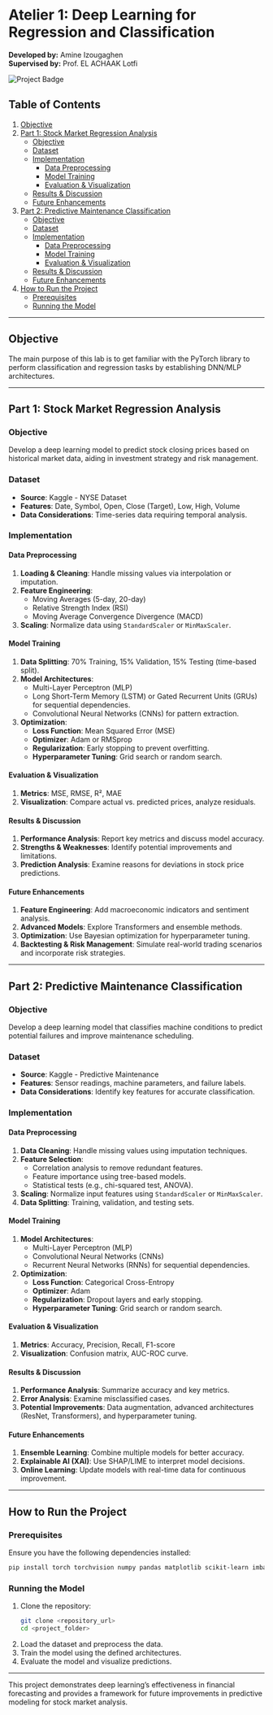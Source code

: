 # Atelier 1: Deep Learning for Regression and Classification

**Developed by:** Amine Izougaghen  
**Supervised by:** Prof. EL ACHAAK Lotfi

![Project Badge](https://img.shields.io/badge/Deep%20Learning-PyTorch-blue)

## Table of Contents

1. [Objective](#objective)
2. [Part 1: Stock Market Regression Analysis](#part-1-stock-market-regression-analysis)
   - [Objective](#objective-1)
   - [Dataset](#dataset-1)
   - [Implementation](#implementation-1)
     - [Data Preprocessing](#data-preprocessing-1)
     - [Model Training](#model-training-1)
     - [Evaluation & Visualization](#evaluation--visualization-1)
   - [Results & Discussion](#results--discussion-1)
   - [Future Enhancements](#future-enhancements-1)
3. [Part 2: Predictive Maintenance Classification](#part-2-predictive-maintenance-classification)
   - [Objective](#objective-2)
   - [Dataset](#dataset-2)
   - [Implementation](#implementation-2)
     - [Data Preprocessing](#data-preprocessing-2)
     - [Model Training](#model-training-2)
     - [Evaluation & Visualization](#evaluation--visualization-2)
   - [Results & Discussion](#results--discussion-2)
   - [Future Enhancements](#future-enhancements-2)
4. [How to Run the Project](#how-to-run-the-project)
   - [Prerequisites](#prerequisites)
   - [Running the Model](#running-the-model)

---

## Objective

The main purpose of this lab is to get familiar with the PyTorch library to perform classification and regression tasks by establishing DNN/MLP architectures.

---

## Part 1: Stock Market Regression Analysis

### Objective

Develop a deep learning model to predict stock closing prices based on historical market data, aiding in investment strategy and risk management.

### Dataset

- **Source**: Kaggle - NYSE Dataset
- **Features**: Date, Symbol, Open, Close (Target), Low, High, Volume
- **Data Considerations**: Time-series data requiring temporal analysis.

### Implementation

#### Data Preprocessing

1. **Loading & Cleaning**: Handle missing values via interpolation or imputation.
2. **Feature Engineering**:
   - Moving Averages (5-day, 20-day)
   - Relative Strength Index (RSI)
   - Moving Average Convergence Divergence (MACD)
3. **Scaling**: Normalize data using `StandardScaler` or `MinMaxScaler`.

#### Model Training

1. **Data Splitting**: 70% Training, 15% Validation, 15% Testing (time-based split).
2. **Model Architectures**:
   - Multi-Layer Perceptron (MLP)
   - Long Short-Term Memory (LSTM) or Gated Recurrent Units (GRUs) for sequential dependencies.
   - Convolutional Neural Networks (CNNs) for pattern extraction.
3. **Optimization**:
   - **Loss Function**: Mean Squared Error (MSE)
   - **Optimizer**: Adam or RMSprop
   - **Regularization**: Early stopping to prevent overfitting.
   - **Hyperparameter Tuning**: Grid search or random search.

#### Evaluation & Visualization

1. **Metrics**: MSE, RMSE, R², MAE
2. **Visualization**: Compare actual vs. predicted prices, analyze residuals.

#### Results & Discussion

1. **Performance Analysis**: Report key metrics and discuss model accuracy.
2. **Strengths & Weaknesses**: Identify potential improvements and limitations.
3. **Prediction Analysis**: Examine reasons for deviations in stock price predictions.

#### Future Enhancements

1. **Feature Engineering**: Add macroeconomic indicators and sentiment analysis.
2. **Advanced Models**: Explore Transformers and ensemble methods.
3. **Optimization**: Use Bayesian optimization for hyperparameter tuning.
4. **Backtesting & Risk Management**: Simulate real-world trading scenarios and incorporate risk strategies.

---

## Part 2: Predictive Maintenance Classification

### Objective

Develop a deep learning model that classifies machine conditions to predict potential failures and improve maintenance scheduling.

### Dataset

- **Source**: Kaggle - Predictive Maintenance
- **Features**: Sensor readings, machine parameters, and failure labels.
- **Data Considerations**: Identify key features for accurate classification.

### Implementation

#### Data Preprocessing

1. **Data Cleaning**: Handle missing values using imputation techniques.
2. **Feature Selection**:
   - Correlation analysis to remove redundant features.
   - Feature importance using tree-based models.
   - Statistical tests (e.g., chi-squared test, ANOVA).
3. **Scaling**: Normalize input features using `StandardScaler` or `MinMaxScaler`.
4. **Data Splitting**: Training, validation, and testing sets.

#### Model Training

1. **Model Architectures**:
   - Multi-Layer Perceptron (MLP)
   - Convolutional Neural Networks (CNNs)
   - Recurrent Neural Networks (RNNs) for sequential dependencies.
2. **Optimization**:
   - **Loss Function**: Categorical Cross-Entropy
   - **Optimizer**: Adam
   - **Regularization**: Dropout layers and early stopping.
   - **Hyperparameter Tuning**: Grid search or random search.

#### Evaluation & Visualization

1. **Metrics**: Accuracy, Precision, Recall, F1-score
2. **Visualization**: Confusion matrix, AUC-ROC curve.

#### Results & Discussion

1. **Performance Analysis**: Summarize accuracy and key metrics.
2. **Error Analysis**: Examine misclassified cases.
3. **Potential Improvements**: Data augmentation, advanced architectures (ResNet, Transformers), and hyperparameter tuning.

#### Future Enhancements

1. **Ensemble Learning**: Combine multiple models for better accuracy.
2. **Explainable AI (XAI)**: Use SHAP/LIME to interpret model decisions.
3. **Online Learning**: Update models with real-time data for continuous improvement.

---

## **How to Run the Project**

### **Prerequisites**
Ensure you have the following dependencies installed:
```bash
pip install torch torchvision numpy pandas matplotlib scikit-learn imbalanced-learn

```

### **Running the Model**
1. Clone the repository:
   ```bash
   git clone <repository_url>
   cd <project_folder>
   ```
2. Load the dataset and preprocess the data.
3. Train the model using the defined architectures.
4. Evaluate the model and visualize predictions.

---

This project demonstrates deep learning’s effectiveness in financial forecasting and provides a framework for future improvements in predictive modeling for stock market analysis.

